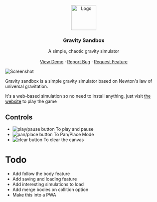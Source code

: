 <div align="center">
  <a href="https://gravity-sandbox.netlify.app/">
    <img src="screenshots/logo.png" alt="Logo" width="80" height="80">
  </a>

  <h3 align="center">Gravity Sandbox</h3>

  <p align="center">
    A simple, chaotic gravity simulator
    <br />
    <br />
    <a href="https://gravity-sandbox.netlify.app/">View Demo</a>
    ·
    <a href="https://github.com/siddharthroy12/gravity-sandbox/issues">Report Bug</a>
    ·
    <a href="https://github.com/siddharthroy12/gravity-sandbox/issues">Request Feature</a>
  </p>
</div>


![Screenshot](./screenshots/screenshot1.png)

Gravity sandbox is a simple gravity simulator based on Newton's law of universal
gravitation.

It's a web-based simulation so no need to install anything, just visit
[the website](https://gravity-sandbox.netlify.app/) to play the game

## Controls

- ![play/pause button](./screenshots/play-pause-btn.png) To play and pause
- ![pan/place button](./screenshots/pan-place-btn.png) To Pan/Place Mode
- ![clear button](./screenshots/clear-btn.png) To clear the canvas

# Todo

- Add follow the body feature
- Add saving and loading feature
- Add interesting simulations to load
- Add merge bodies on collition option
- Make this into a PWA
